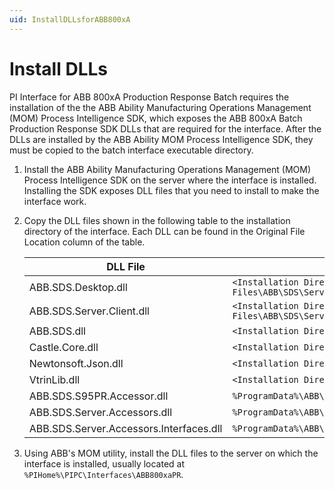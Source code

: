 ```yaml
---
uid: InstallDLLsforABB800xA
---
```

# Install DLLs

PI Interface for ABB 800xA Production Response Batch requires the installation of the the ABB Ability Manufacturing Operations Management (MOM) Process Intelligence SDK, which exposes the ABB 800xA Batch Production Response SDK DLLs that are required for the interface. After the DLLs are installed by the ABB Ability MOM Process Intelligence SDK, they must be copied to the batch interface executable directory.

1. Install the ABB Ability Manufacturing Operations Management (MOM) Process Intelligence SDK on the server where the interface is installed. Installing the SDK exposes DLL files that you need to install to make the interface work.

1. Copy the DLL files shown in the following table to the installation directory of the interface. Each DLL can be found in the Original File Location column of the table.

    | DLL File | Original File Location |
    |--|--|
    | ABB.SDS.Desktop.dll | `<Installation Directory>\Program Files\ABB\SDS\Server\Apps\Configurator\desktop` |
    | ABB.SDS.Server.Client.dll | `<Installation Directory>\Program Files\ABB\SDS\Server\Apps\Configurator\desktop` |
    | ABB.SDS.dll | `<Installation Directory>\Program Files\ABB\SDS\Server` |
    | Castle.Core.dll | `<Installation Directory>\Program Files\ABB\SDS\Server` |
    | Newtonsoft.Json.dll | `<Installation Directory>\Program Files\ABB\SDS\Server` |
    | VtrinLib.dll | `<Installation Directory>\Program Files\ABB\SDS\Server` |
    | ABB.SDS.S95PR.Accessor.dll | `%ProgramData%\ABB\SDS\Server\Apps\ABB.SDS.S95PR.Accessor.Server\Server` |
    | ABB.SDS.Server.Accessors.dll | `%ProgramData%\ABB\SDS\Server\Apps\ABB.SDS.Batch.Accessors.Server\server` |
    | ABB.SDS.Server.Accessors.Interfaces.dll | `%ProgramData%\ABB\SDS\Server\Apps\ABB.SDS.Batch.Accessors.Server\server` |

1. Using ABB's MOM utility, install the DLL files to the server on which the interface is installed, usually located at `%PIHome%\PIPC\Interfaces\ABB800xaPR`.
